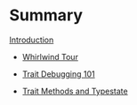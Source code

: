 # Summary

[Introduction](README.md)

- [Whirlwind Tour](whirlwind.md)

- [Trait Debugging 101](trait-debugging-101.md)

- [Trait Methods and Typestate]()

